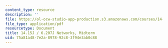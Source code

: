 ```yaml
---
content_type: resource
description: ''
file: https://ol-ocw-studio-app-production.s3.amazonaws.com/courses/14-15j-networks-spring-2018/75a81a487e2a897892c83f94e3ab0c88_MIT14_15JS18_exam.pdf
file_type: application/pdf
resourcetype: Document
title: 14.15J / 6.207J Networks, Midterm
uid: 75a81a48-7e2a-8978-92c8-3f94e3ab0c88
---
```

